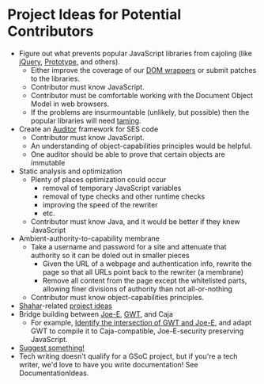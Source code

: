 # Project Ideas for Potential Contributors #
  * Figure out what prevents popular JavaScript libraries from cajoling (like [jQuery](http://jquery.com/), [Prototype](http://www.prototypejs.org/), and others).
    * Either improve the coverage of our [DOM wrappers](http://code.google.com/p/google-caja/source/browse/trunk/src/com/google/caja/plugin/domita.js) or submit patches to the libraries.
    * Contributor must know JavaScript.
    * Contributor must be comfortable working with the Document Object Model in web browsers.
    * If the problems are insurmountable (unlikely, but possible) then the popular libraries will need [taming](LibraryTaming.md).
  * Create an [Auditor](http://docs.google.com/viewer?a=v&q=cache:1VMOJxtnCkUJ:people.ischool.berkeley.edu/~ping/auditors/auditors.pdf&hl=en&gl=us&sig=AHIEtbRjmisE1ZPikrpSlNGdN4aZ_4I62Q) framework for SES code
    * Contributor must know JavaScript.
    * An understanding of object-capabilities principles would be helpful.
    * One auditor should be able to prove that certain objects are immutable
  * Static analysis and optimization
    * Plenty of places optimization could occur
      * removal of temporary JavaScript variables
      * removal of type checks and other runtime checks
      * improving the speed of the rewriter
      * etc.
    * Contributor must know Java, and it would be better if they knew JavaScript
  * Ambient-authority-to-capability membrane
    * Take a username and password for a site and attenuate that authority so it can be doled out in smaller pieces
      * Given the URL of a webpage and authentication info, rewrite the page so that all URLs point back to the rewriter (a membrane)
      * Remove all content from the page except the whitelisted parts, allowing finer divisions of authority than not all-or-nothing
    * Contributor must know object-capabilities principles.
  * [Shahar](http://code.google.com/p/google-caja-shahar/wiki/ShaharIntroduction)-related [project ideas](http://code.google.com/p/google-caja-shahar/wiki/ProjectIdeas)
  * Bridge building between [Joe-E](http://code.google.com/p/joe-e/), [GWT](http://code.google.com/webtoolkit/), and Caja
    * For example, [Identify the intersection of GWT and Joe-E](https://groups.google.com/group/google-caja-discuss/msg/2e6ca497d2cb450d), and adapt GWT to compile it to Caja-compatible, Joe-E-security preserving JavaScript.
  * [Suggest something!](http://groups.google.com/group/google-caja-discuss/post)
  * Tech writing doesn't qualify for a GSoC project, but if you're a tech writer, we'd love to have you write documentation!  See DocumentationIdeas.
